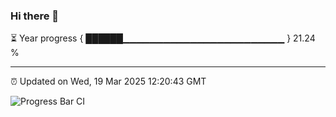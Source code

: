 ### Hi there 👋

⏳ Year progress { ██████▁▁▁▁▁▁▁▁▁▁▁▁▁▁▁▁▁▁▁▁▁▁▁▁ } 21.24 %

---

⏰ Updated on Wed, 19 Mar 2025 12:20:43 GMT

![Progress Bar CI](https://github.com/Shyam-Makwana/GitHub-Actions-Demo/workflows/Progress%20Bar%20CI/badge.svg)

